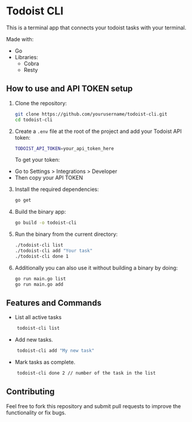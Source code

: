 # Todoist CLI

This is a terminal app that connects your todoist tasks with your terminal.

Made with:

- Go
- Libraries:
  - Cobra
  - Resty

## How to use and API TOKEN setup

1. Clone the repository:

   ```zsh
   git clone https://github.com/yourusername/todoist-cli.git
   cd todoist-cli
   ```

2. Create a `.env` file at the root of the project and add your Todoist API token:
   ```zsh
   TODOIST_API_TOKEN=your_api_token_here
   ```
   To get your token:

- Go to Settings > Integrations > Developer
- Then copy your API TOKEN

3. Install the required dependencies:

   ```zsh
   go get
   ```

4. Build the binary app:
   ```zsh
   go build -o todoist-cli
   ```
5. Run the binary from the current directory:

    ```zsh
    ./todoist-cli list
    ./todoist-cli add "Your task"
    ./todoist-cli done 1
    ```

6. Additionally you can also use it without building a binary by doing:

    ```zsh
    go run main.go list
    go run main.go add
    ```

## Features and Commands

- List all active tasks

```zsh
    todoist-cli list
```

- Add new tasks.

```zsh
    todoist-cli add "My new task"
```

- Mark tasks as complete.

```zsh
    todoist-cli done 2 // number of the task in the list
```

## Contributing

Feel free to fork this repository and submit pull requests to improve the functionality or fix bugs.
